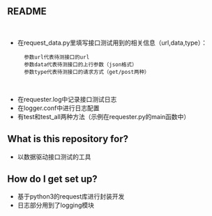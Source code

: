 ## README
 
* 在request\_data.py里填写接口测试用到的相关信息（url,data,type）：
    
        参数url代表待测接口的url
        参数data代表待测接口的上行参数（json格式）
        参数type代表待测接口的请求方式（get/post两种）
 
* 在requester.log中记录接口测试日志
* 在logger.conf中进行日志配置
* 有test和test\_all两种方法（示例在requester.py的main函数中）
 
## What is this repository for? ###

* 以数据驱动接口测试的工具

## How do I get set up? ###

* 基于python3的request库进行封装开发
* 日志部分用到了logging模块
